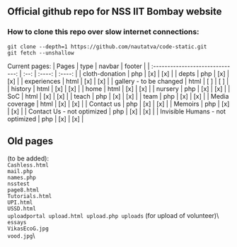 ## Official github repo for NSS IIT Bombay website
### How to clone this repo over slow internet connections:
`git clone --depth=1 https://github.com/nautatva/code-static.git`\
`git fetch --unshallow`


Current pages:
|              Pages               | type | navbar | footer |
| :------------------------------: | :--: | :----: | :----: |
|          cloth-donation          | php  |  [x]   |  [x]   |
|              depts               | php  |  [x]   |  [x]   |
|           experiences            | html |  [x]   |  [x]   |
|     gallery - to be changed      | html |  [ ]   |  [ ]   |
|             history              | html |  [x]   |  [x]   |
|               home               | html |  [x]   |  [x]   |
|             nursery              | php  |  [x]   |  [x]   |
|               SoC                | html |  [x]   |  [x]   |
|              teach               | php  |  [x]   |  [x]   |
|               team               | php  |  [x]   |  [x]   |
|          Media coverage          | html |  [x]   |  [x]   |
|            Contact us            | php  |  [x]   |  [x]   |
|             Memoirs              | php  |  [x]   |  [x]   |
|    Contact Us - not optimized    | php  |  [x]   |  [x]   |
| Invisible Humans - not optimized | php  |  [x]   |  [x]   |


## Old pages
(to be added):\
`Cashless.html`\
`mail.php`\
`names.php`\
`nsstest`\
`page8.html`\
`Tutorials.html`\
`UPI.html`\
`USSD.html`\
`uploadportal upload.html upload.php uploads` (for upload of volunteer)\ `essays`\
`VikasEcoG.jpg`\
`vood.jpg`\